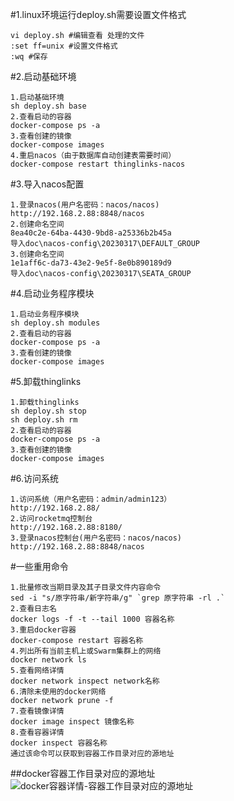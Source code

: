 #1.linux环境运行deploy.sh需要设置文件格式
```
vi deploy.sh #编辑查看 处理的文件
:set ff=unix #设置文件格式
:wq #保存
```
#2.启动基础环境
```
1.启动基础环境
sh deploy.sh base
2.查看启动的容器
docker-compose ps -a 
3.查看创建的镜像
docker-compose images
4.重启nacos（由于数据库自动创建表需要时间）
docker-compose restart thinglinks-nacos
```
#3.导入nacos配置
```
1.登录nacos(用户名密码：nacos/nacos)
http://192.168.2.88:8848/nacos
2.创建命名空间
8ea40c2e-64ba-4430-9bd8-a25336b2b45a
导入doc\nacos-config\20230317\DEFAULT_GROUP
3.创建命名空间
1e1aff6c-da73-43e2-9e5f-8e0b890189d9
导入doc\nacos-config\20230317\SEATA_GROUP
```
#4.启动业务程序模块
```
1.启动业务程序模块
sh deploy.sh modules
2.查看启动的容器
docker-compose ps -a 
3.查看创建的镜像
docker-compose images
```
#5.卸载thinglinks
```
1.卸载thinglinks
sh deploy.sh stop
sh deploy.sh rm
2.查看启动的容器
docker-compose ps -a 
3.查看创建的镜像
docker-compose images
```
#6.访问系统
```
1.访问系统（用户名密码：admin/admin123）
http://192.168.2.88/
2.访问rocketmq控制台
http://192.168.2.88:8180/
3.登录nacos控制台(用户名密码：nacos/nacos)
http://192.168.2.88:8848/nacos
```
#一些重用命令
```
1.批量修改当期目录及其子目录文件内容命令
sed -i "s/原字符串/新字符串/g" `grep 原字符串 -rl .`
2.查看日志名
docker logs -f -t --tail 1000 容器名称
3.重启docker容器
docker-compose restart 容器名称
4.列出所有当前主机上或Swarm集群上的网络
docker network ls
5.查看网络详情
docker network inspect network名称
6.清除未使用的docker网络
docker network prune -f
7.查看镜像详情
docker image inspect 镜像名称
8.查看容器详情
docker inspect 容器名称
通过该命令可以获取到容器工作目录对应的源地址

```
##docker容器工作目录对应的源地址
![docker容器详情-容器工作目录对应的源地址](../imgs/docker容器详情.png)